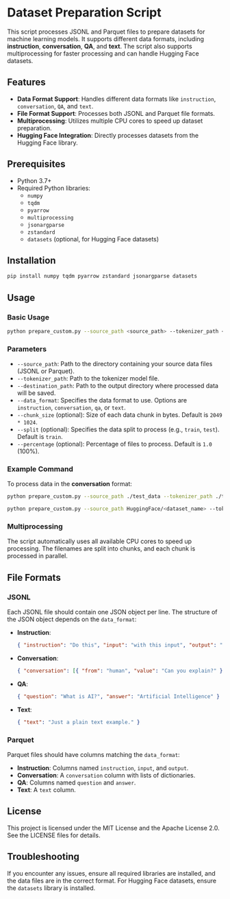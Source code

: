 # Dataset Preparation Script

This script processes JSONL and Parquet files to prepare datasets for machine learning models. It supports different data formats, including **instruction**, **conversation**, **QA**, and **text**. The script also supports multiprocessing for faster processing and can handle Hugging Face datasets.

## Features

- **Data Format Support**: Handles different data formats like `instruction`, `conversation`, `QA`, and `text`.
- **File Format Support**: Processes both JSONL and Parquet file formats.
- **Multiprocessing**: Utilizes multiple CPU cores to speed up dataset preparation.
- **Hugging Face Integration**: Directly processes datasets from the Hugging Face library.

## Prerequisites

- Python 3.7+
- Required Python libraries:
  - `numpy`
  - `tqdm`
  - `pyarrow`
  - `multiprocessing`
  - `jsonargparse`
  - `zstandard`
  - `datasets` (optional, for Hugging Face datasets)

## Installation

```bash
pip install numpy tqdm pyarrow zstandard jsonargparse datasets
```

## Usage

### Basic Usage

```bash
python prepare_custom.py --source_path <source_path> --tokenizer_path <tokenizer_path> --destination_path <destination_path> --data_format <data_format>
```

### Parameters

- `--source_path`: Path to the directory containing your source data files (JSONL or Parquet).
- `--tokenizer_path`: Path to the tokenizer model file.
- `--destination_path`: Path to the output directory where processed data will be saved.
- `--data_format`: Specifies the data format to use. Options are `instruction`, `conversation`, `qa`, or `text`.
- `--chunk_size` (optional): Size of each data chunk in bytes. Default is `2049 * 1024`.
- `--split` (optional): Specifies the data split to process (e.g., `train`, `test`). Default is `train`.
- `--percentage` (optional): Percentage of files to process. Default is `1.0` (100%).

### Example Command

To process data in the **conversation** format:

```bash
python prepare_custom.py --source_path ./test_data --tokenizer_path ./tokenizer.model --destination_path ./output --data_format conversation
```
```bash
python prepare_custom.py --source_path HuggingFace/<dataset_name> --tokenizer_path ./tokenizer.model --destination_path ./output --data_format instruction
```

### Multiprocessing

The script automatically uses all available CPU cores to speed up processing. The filenames are split into chunks, and each chunk is processed in parallel.

## File Formats

### JSONL

Each JSONL file should contain one JSON object per line. The structure of the JSON object depends on the `data_format`:

- **Instruction**:
  ```json
  { "instruction": "Do this", "input": "with this input", "output": "and get this output" }
  ```
- **Conversation**:
  ```json
  { "conversation": [{ "from": "human", "value": "Can you explain?" }, { "from": "gpt", "value": "Sure..." }] }
  ```
- **QA**:
  ```json
  { "question": "What is AI?", "answer": "Artificial Intelligence" }
  ```
- **Text**:
  ```json
  { "text": "Just a plain text example." }
  ```

### Parquet

Parquet files should have columns matching the `data_format`:

- **Instruction**: Columns named `instruction`, `input`, and `output`.
- **Conversation**: A `conversation` column with lists of dictionaries.
- **QA**: Columns named `question` and `answer`.
- **Text**: A `text` column.

## License

This project is licensed under the MIT License and the Apache License 2.0. See the LICENSE files for details.

## Troubleshooting

If you encounter any issues, ensure all required libraries are installed, and the data files are in the correct format. For Hugging Face datasets, ensure the `datasets` library is installed.